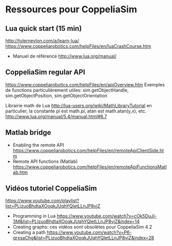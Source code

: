# Ressources pour CoppeliaSim

## Lua quick start (15 min)
http://tylerneylon.com/a/learn-lua/
https://www.coppeliarobotics.com/helpFiles/en/luaCrashCourse.htm

- Manuel de référence http://www.lua.org/manual/

## CoppeliaSim regular API
https://www.coppeliarobotics.com/helpFiles/en/apiOverview.htm
Exemples de functions particulièrement utiles: sim.getObjectHandle, sim.getObjectPosition, sim.getObjectOrientation

Librairie math de Lua http://lua-users.org/wiki/MathLibraryTutorial
en particulier, la constante pi est math.pi, atan est math.atan(y,x), etc.
http://www.lua.org/manual/5.4/manual.html#6.7

## Matlab bridge
- Enabling the remote API
https://www.coppeliarobotics.com/helpFiles/en/remoteApiClientSide.htm
- Remote API functions (Matlab)
https://www.coppeliarobotics.com/helpFiles/en/remoteApiFunctionsMatlab.htm

## Vidéos tutoriel CoppeliaSim
https://www.youtube.com/playlist?list=PLjzuoBhdtaXOoqkJUqhYQletLLnJP8vjZ
- Programming in Lua
https://www.youtube.com/watch?v=cOk5DuJj-3M&list=PLjzuoBhdtaXOoqkJUqhYQletLLnJP8vjZ&index=14
- Creating graphs: ces vidéos sont obsolètes pour CoppeliaSim 4.2
- Creating a path
https://www.youtube.com/watch?v=P6-qrxsaChg&list=PLjzuoBhdtaXOoqkJUqhYQletLLnJP8vjZ&index=28



